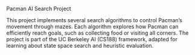 Pacman AI Search Project

This project implements several search algorithms to control Pacman’s movement through mazes.
Each algorithm explores how Pacman can efficiently reach goals, such as collecting food or visiting all corners.
The project is part of the UC Berkeley AI (CS188) framework, adapted for learning about state space search and heuristic evaluation.
